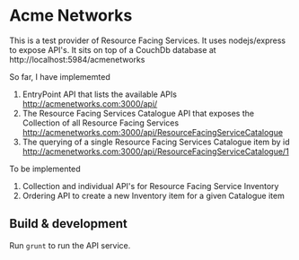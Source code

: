 # Acme Networks

This is a test provider of Resource Facing Services. It uses nodejs/express to expose API's. It sits on top of a CouchDb database at http://localhost:5984/acmenetworks 

So far, I have implememted

1. EntryPoint API that lists the available APIs http://acmenetworks.com:3000/api/ 
2. The Resource Facing Services Catalogue API that exposes the Collection of all Resource Facing Services http://acmenetworks.com:3000/api/ResourceFacingServiceCatalogue
3. The querying of a single Resource Facing Services Catalogue item by id http://acmenetworks.com:3000/api/ResourceFacingServiceCatalogue/1

To be implemented

1. Collection and individual API's for Resource Facing Service Inventory
2. Ordering API to create a new Inventory item for a given Catalogue item

## Build & development

Run `grunt` to run the API service.


